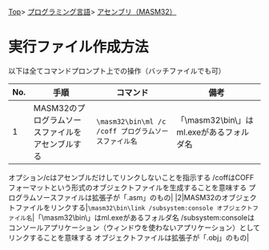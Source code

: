 [Top](../../../index.md)\>
[プログラミング言語](../../pgl.md)\>
[アセンブリ（MASM32）](../language_0001.md)

# 実行ファイル作成方法

以下は全てコマンドプロンプト上での操作（バッチファイルでも可）

|No.|手順|コマンド|備考|
----|----|----|----
|1|MASM32のプログラムソースファイルをアセンブルする|```\masm32\bin\ml /c /coff プログラムソースファイル名```|「\masm32\bin\」はml.exeがあるフォルダ名
オプション/cはアセンブルだけしてリンクしないことを指示する
/coffはCOFFフォーマットという形式のオブジェクトファイルを生成することを意味する
プログラムソースファイルは拡張子が「.asm」のもの|
|2|MASM32のオブジェクトファイルをリンクする|```\masm32\bin\link /subsystem:console オブジェクトファイル名```|「\masm32\bin\」はml.exeがあるフォルダ名
/subsystem:consoleはコンソールアプリケーション（ウィンドウを使わないアプリケーション）としてリンクすることを意味する
オブジェクトファイルは拡張子が「.obj」のもの|